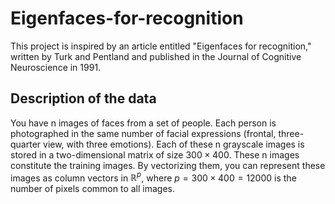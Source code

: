 # Eigenfaces-for-recognition

This project is inspired by an article entitled "Eigenfaces for recognition," written by Turk and Pentland and published in the Journal of Cognitive Neuroscience in 1991.

## Description of the data

You have n images of faces from a set of people. Each person is photographed in the same number of facial expressions (frontal, three-quarter view, with three emotions). Each of these n grayscale images is stored in a two-dimensional matrix of size 
$300 \times 400$. These n images constitute the training images. By vectorizing them, you can represent these images as column vectors in $\mathbb{R}^p$, where $p=300 \times 400 = 12000$ is the number of pixels common to all images.
